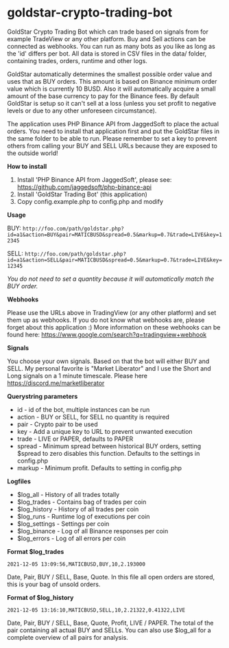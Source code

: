 # goldstar-crypto-trading-bot
GoldStar Crypto Trading Bot which can trade based on signals from for example TradeView or any other platform. Buy and Sell actions can be connected as webhooks. You can run as many bots as you like as long as the 'id' differs per bot. All data is stored in CSV files in the data/ folder, containing trades, orders, runtime and other logs. 

GoldStar automatically determines the smallest possible order value and uses that as BUY orders. This amount is based on Binance minimum order value which is currently 10 BUSD. Also it will automatically acquire a small amount of the base currency to pay for the Binance fees. By default GoldStar is setup so it can't sell at a loss (unless you set profit to negative levels or due to any other unforeseen circumstance).

The application uses PHP Binance API from JaggedSoft to place the actual orders. You need to install that application first and put the GoldStar files in the same folder to be able to run. Please remember to set a key to prevent others from calling your BUY and SELL URLs because they are exposed to the outside world!

**How to install**

1) Install 'PHP Binance API from JaggedSoft', please see: https://github.com/jaggedsoft/php-binance-api
2) Install 'GoldStar Trading Bot' (this application)
3) Copy config.example.php to config.php and modify

**Usage**

BUY:
`http://foo.com/path/goldstar.php?id=a1&action=BUY&pair=MATICBUSD&spread=0.5&markup=0.7&trade=LIVE&key=12345`

SELL:
`http://foo.com/path/goldstar.php?id=a1&action=SELL&pair=MATICBUSD&spread=0.5&markup=0.7&trade=LIVE&key=12345`

*You do not need to set a quantity because it will automatically match the BUY order.*

**Webhooks**

Please use the URLs above in TradingView (or any other platform) and set them up as webhooks. If you do not know what webhooks are, please forget about this application :) More information on these webhooks can be found here: https://www.google.com/search?q=tradingview+webhook

**Signals**

You choose your own signals. Based on that the bot will either BUY and SELL. My personal favorite is "Market Liberator" and I use the Short and Long signals on a 1 minute timescale. Please here https://discord.me/marketliberator

**Querystring parameters**

- id       - id of the bot, multiple instances can be run
- action   - BUY or SELL, for SELL no quantity is required
- pair     - Crypto pair to be used
- key      - Add a unique key to URL to prevent unwanted execution
- trade    - LIVE or PAPER, defaults to PAPER
- spread   - Minimum spread between historical BUY orders, setting $spread to zero disables this function. Defaults to the settings in config.php
- markup   - Minimum profit. Defaults to setting in config.php

**Logfiles**

- $log_all       - History of all trades totally
- $log_trades    - Contains bag of trades per coin
- $log_history   - History of all trades per coin
- $log_runs      - Runtime log of executions per coin
- $log_settings	 - Settings per coin
- $log_binance   - Log of all Binance responses per coin
- $log_errors    - Log of all errors per coin

**Format $log_trades**

`2021-12-05 13:09:56,MATICBUSD,BUY,10,2.193000`

Date, Pair, BUY / SELL, Base, Quote. In this file all open orders are stored, this is your bag of unsold orders.

**Format of $log_history**

`2021-12-05 13:16:10,MATICBUSD,SELL,10,2.21322,0.41322,LIVE`

Date, Pair, BUY / SELL, Base, Quote, Profit, LIVE / PAPER. The total of the pair containing all actual BUY and SELLs. You can also use $log_all for a complete overview of all pairs for analysis.
